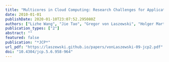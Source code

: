 ```yaml
---
title: "Multicores in Cloud Computing: Research Challenges for Applications"
date: 2010-01-01
publishDate: 2020-01-10T23:07:52.295080Z
authors: ["Lizhe Wang", "Jie Tao", "Gregor von Laszewski", "Holger Marten"]
publication_types: ["2"]
abstract: ""
featured: false
publication: "*JCP*"
url_pdf: "https://laszewski.github.io/papers/vonLaszewski-09-jcp2.pdf"
doi: "10.4304/jcp.5.6.958-964"
---
```


